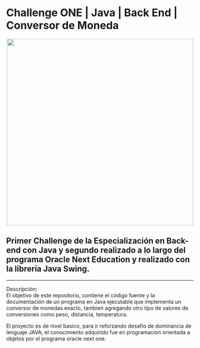 #  Challenge ONE | Java | Back End | Conversor de Moneda

<p align="center" >
     <img width="500" heigth="300" src="https://user-images.githubusercontent.com/91544872/163816727-d48d3cdc-1cd8-445a-8b1c-90ed35431805.png">
</p>


## Primer Challenge de la Especialización en Back-end con Java y segundo realizado a lo largo del programa Oracle Next Education y realizado con la librería Java Swing.
---
Descripción:  
El objetivo de este  repositorio, contiene el código fuente y la documentación de un programa en Java  ejecutable que implementa un conversor de monedas exacto, tambien agregando otro tipo de valores de conversiones como peso, distancia, temperatura. 

El proyecto es de nivel basico, para ir reforzando desafio de dominancia de lenguaje JAVA,
el conocimiento adquirido fue en programacion orientada a objetos por el programa oracle next one.



